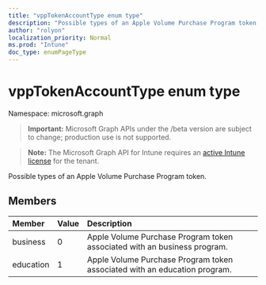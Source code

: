 ```yaml
---
title: "vppTokenAccountType enum type"
description: "Possible types of an Apple Volume Purchase Program token."
author: "rolyon"
localization_priority: Normal
ms.prod: "Intune"
doc_type: enumPageType
---
```


# vppTokenAccountType enum type

Namespace: microsoft.graph

> **Important:** Microsoft Graph APIs under the /beta version are subject to change; production use is not supported.

> **Note:** The Microsoft Graph API for Intune requires an [active Intune license](https://go.microsoft.com/fwlink/?linkid=839381) for the tenant.

Possible types of an Apple Volume Purchase Program token.

## Members
|Member|Value|Description|
|:---|:---|:---|
|business|0|Apple Volume Purchase Program token associated with an business program.|
|education|1|Apple Volume Purchase Program token associated with an education program.|



